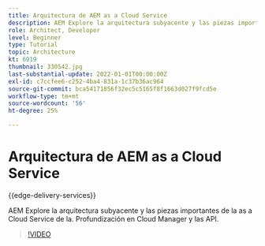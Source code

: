 ```yaml
---
title: Arquitectura de AEM as a Cloud Service
description: AEM Explore la arquitectura subyacente y las piezas importantes de la as a Cloud Service de la. Profundización en Cloud Manager y las API.
role: Architect, Developer
level: Beginner
type: Tutorial
topic: Architecture
kt: 6919
thumbnail: 330542.jpg
last-substantial-update: 2022-01-01T00:00:00Z
exl-id: c7ccfee6-c252-4ba4-831a-1c37b36ac964
source-git-commit: bca54171856f32ec5c5165f8f1663d027f9fcd5e
workflow-type: tm+mt
source-wordcount: '56'
ht-degree: 25%

---
```


# Arquitectura de AEM as a Cloud Service

{{edge-delivery-services}}

AEM Explore la arquitectura subyacente y las piezas importantes de la as a Cloud Service de la. Profundización en Cloud Manager y las API.

>[!VIDEO](https://video.tv.adobe.com/v/330542?quality=12&learn=on)

